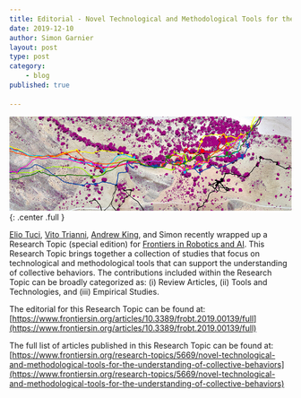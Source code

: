 ```yaml
---
title: Editorial - Novel Technological and Methodological Tools for the Understanding of Collective Behaviors
date: 2019-12-10
author: Simon Garnier
layout: post
type: post
category:
    - blog
published: true

---
```


![Logo](/img/posts/editorial/trajs.jpg){: .center .full }

[Elio Tuci](https://directory.unamur.be/staff/etuci), [Vito Trianni](http://laral.istc.cnr.it/trianni/),
[Andrew King](https://www.shoalgroup.org/), and Simon recently wrapped up a
Research Topic (special edition) for [Frontiers in Robotics and AI](https://www.frontiersin.org/journals/robotics-and-ai).
This Research Topic brings together a collection of studies that focus on
technological and methodological tools that can support the understanding of
collective behaviors. The contributions included within the Research Topic can
be broadly categorized as: (i) Review Articles, (ii) Tools and Technologies, and
(iii) Empirical Studies.

The editorial for this Research Topic can be found at:
[https://www.frontiersin.org/articles/10.3389/frobt.2019.00139/full](https://www.frontiersin.org/articles/10.3389/frobt.2019.00139/full)

The full list of articles published in this Research Topic can be found at: [https://www.frontiersin.org/research-topics/5669/novel-technological-and-methodological-tools-for-the-understanding-of-collective-behaviors](https://www.frontiersin.org/research-topics/5669/novel-technological-and-methodological-tools-for-the-understanding-of-collective-behaviors)
